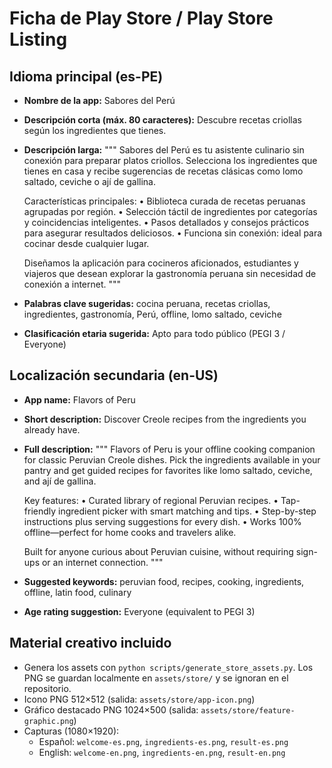 # Ficha de Play Store / Play Store Listing

## Idioma principal (es-PE)
- **Nombre de la app:** Sabores del Perú
- **Descripción corta (máx. 80 caracteres):** Descubre recetas criollas según los ingredientes que tienes.
- **Descripción larga:**
  """
  Sabores del Perú es tu asistente culinario sin conexión para preparar platos criollos. Selecciona los ingredientes que tienes en casa y recibe sugerencias de recetas clásicas como lomo saltado, ceviche o ají de gallina.

  Características principales:
  • Biblioteca curada de recetas peruanas agrupadas por región.
  • Selección táctil de ingredientes por categorías y coincidencias inteligentes.
  • Pasos detallados y consejos prácticos para asegurar resultados deliciosos.
  • Funciona sin conexión: ideal para cocinar desde cualquier lugar.

  Diseñamos la aplicación para cocineros aficionados, estudiantes y viajeros que desean explorar la gastronomía peruana sin necesidad de conexión a internet.
  """
- **Palabras clave sugeridas:** cocina peruana, recetas criollas, ingredientes, gastronomía, Perú, offline, lomo saltado, ceviche
- **Clasificación etaria sugerida:** Apto para todo público (PEGI 3 / Everyone)

## Localización secundaria (en-US)
- **App name:** Flavors of Peru
- **Short description:** Discover Creole recipes from the ingredients you already have.
- **Full description:**
  """
  Flavors of Peru is your offline cooking companion for classic Peruvian Creole dishes. Pick the ingredients available in your pantry and get guided recipes for favorites like lomo saltado, ceviche, and ají de gallina.

  Key features:
  • Curated library of regional Peruvian recipes.
  • Tap-friendly ingredient picker with smart matching and tips.
  • Step-by-step instructions plus serving suggestions for every dish.
  • Works 100% offline—perfect for home cooks and travelers alike.

  Built for anyone curious about Peruvian cuisine, without requiring sign-ups or an internet connection.
  """
- **Suggested keywords:** peruvian food, recipes, cooking, ingredients, offline, latin food, culinary
- **Age rating suggestion:** Everyone (equivalent to PEGI 3)

## Material creativo incluido
- Genera los assets con `python scripts/generate_store_assets.py`. Los PNG se guardan localmente en `assets/store/` y se ignoran en el repositorio.
- Icono PNG 512×512 (salida: `assets/store/app-icon.png`)
- Gráfico destacado PNG 1024×500 (salida: `assets/store/feature-graphic.png`)
- Capturas (1080×1920):
  - Español: `welcome-es.png`, `ingredients-es.png`, `result-es.png`
  - English: `welcome-en.png`, `ingredients-en.png`, `result-en.png`
